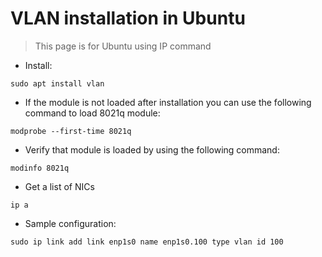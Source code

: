 # VLAN installation in Ubuntu

> This page is for Ubuntu using IP command

- Install:

`sudo apt install vlan`

- If the module is not loaded after installation you can use the following command to load 8021q module:

`modprobe --first-time 8021q`

- Verify that module is loaded by using the following command:

`modinfo 8021q`

- Get a list of NICs

`ip a`

- Sample configuration:

`sudo ip link add link enp1s0 name enp1s0.100 type vlan id 100`